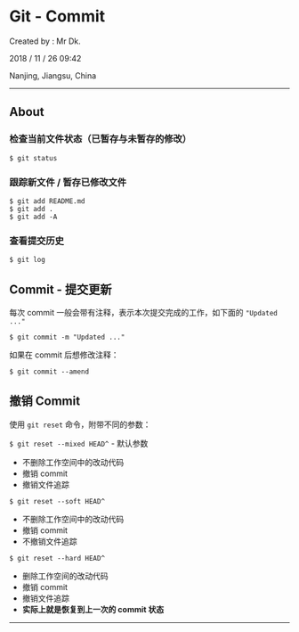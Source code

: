 # Git - Commit

Created by : Mr Dk.

2018 / 11 / 26 09:42

Nanjing, Jiangsu, China

---

## About

### 检查当前文件状态（已暂存与未暂存的修改）

```console
$ git status
```

### 跟踪新文件 / 暂存已修改文件

```console
$ git add README.md
$ git add .
$ git add -A
```

### 查看提交历史

```console
$ git log
```

## Commit - 提交更新

每次 commit 一般会带有注释，表示本次提交完成的工作，如下面的 `"Updated ..."`

```console
$ git commit -m "Updated ..."
```

如果在 commit 后想修改注释：

```console
$ git commit --amend
```

## 撤销 Commit

使用 `git reset` 命令，附带不同的参数：

`$ git reset --mixed HEAD^` - 默认参数

* 不删除工作空间中的改动代码
* 撤销 commit
* 撤销文件追踪

`$ git reset --soft HEAD^`

* 不删除工作空间中的改动代码
* 撤销 commit
* 不撤销文件追踪

`$ git reset --hard HEAD^`

* 删除工作空间的改动代码
* 撤销 commit
* 撤销文件追踪
* **实际上就是恢复到上一次的 commit 状态**

---

